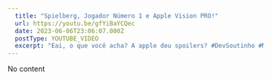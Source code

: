 ```yaml
---
  title: "Spielberg, Jogador Número 1 e Apple Vision PRO!"
  url: https://youtu.be/gfYiBaYCQec
  date: 2023-06-06T23:06:07.000Z
  postType: YOUTUBE_VIDEO
  excerpt: "Eai, o que você acha? A apple deu spoilers? #DevSoutinho #MarioSouto #Apple #AppleVisionPro #shorts"
---
```

  
  No content
  
